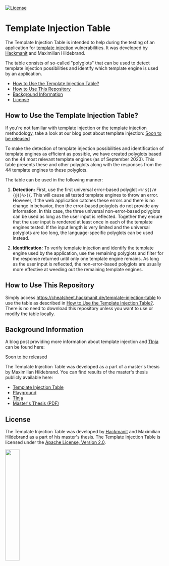 [![License](https://img.shields.io/badge/License-Apache%202.0-blue.svg)](https://www.apache.org/licenses/LICENSE-2.0)

# Template Injection Table
The Template Injection Table is intended to help during the testing of an application for [template injection](#background-information) vulnerabilities. It was developed by [Hackmanit](https://hackmanit.de) and Maximilian Hildebrand.

The table consists of so-called "polyglots" that can be used to detect template injection possibilities and identify which template engine is used by an application.

- [How to Use the Template Injection Table?](#how-to-use-the-template-injection-table)
- [How to Use This Repository](#how-to-use-this-repository)
- [Background Information](#background-information)
- [License](#license)


## How to Use the Template Injection Table?

If you're not familiar with template injection or the template injection methodology, take a look at our blog post about template injection: [Soon to be released](https://www.hackmanit.de/en/blog-en/)

To make the detection of template injection possibilities and identification of template engines as efficient as possible, we have created polyglots based on the 44 most relevant template engines (as of September 2023). This table presents these and other polyglots along with the responses from the 44 template engines to these polyglots.

The table can be used in the following manner:
1. **Detection:**
First, use the first universal error-based polyglot `<%'${{/#{@}}%>{{`. This will cause all tested template engines to throw an error. However, if the web application catches these errors and there is no change in behavior, then the error-based polyglots do not provide any information. In this case, the three universal non-error-based polyglots can be used as long as the user input is reflected. Together they ensure that the user input is rendered at least once in each of the template engines tested. If the input length is very limited and the universal polyglots are too long, the language-specific polyglots can be used instead.

3. **Identification:**
To verify template injection and identify the template engine used by the application, use the remaining polyglots and filter for the response returned until only one template engine remains. As long as the user input is reflected, the non-error-based polyglots are usually more effective at weeding out the remaining template engines.

## How to Use This Repository
Simply access https://cheatsheet.hackmanit.de/template-injection-table to use the table as described in [How to Use the Template Injection Table?](#how-to-use-the-template-injection-table).
There is no need to download this repository unless you want to use or modify the table locally.

## Background Information
A blog post providing more information about template injection and [TInja](https://github.com/Hackmanit/TInjA) can be found here:

[Soon to be released](https://www.hackmanit.de/en/blog-en/)

The Template Injection Table was developed as a part of a master's thesis by Maximilian Hildebrand.
You can find results of the master's thesis publicly available here:
- [Template Injection Table](https://github.com/Hackmanit/template-injection-table)
- [Playground](https://github.com/Hackmanit/template-injection-playground)
- [TInja](https://github.com/Hackmanit/TInjA)
- [Master's Thesis (PDF)](https://www.hackmanit.de/images/download/thesis/Improving-the-Detection-and-Identification-of-Template-Engines-for-Large-Scale-Template-Injection-Scanning-Maximilian-Hildebrand-Master-Thesis-Hackmanit.pdf)

## License
The Template Injection Table was developed by [Hackmanit](https://hackmanit.de) and Maximilian Hildebrand as a part of his master's thesis. The Template Injection Table is licensed under the [Apache License, Version 2.0](license.txt).

<a href="https://hackmanit.de"><img src="https://www.hackmanit.de/templates/hackmanit-v2/img/wbm_hackmanit.png" width="30%"></a>
